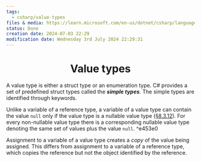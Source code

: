 ```yaml
---
tags:
  - csharp/value-types
files & media: https://learn.microsoft.com/en-us/dotnet/csharp/language-reference/language-specification/types#83-value-types
status: Done
creation date: 2024-07-03 22:29
modification date: Wednesday 3rd July 2024 22:29:31
---
```

# <center> Value types</center>
A value type is either a struct type or an enumeration type. C# provides a set of predefined struct types called the _**simple types**_. The simple types are identified through keywords.

Unlike a variable of a reference type, a variable of a value type can contain the value `null` only if the value type is a nullable value type ([§8.3.12](https://learn.microsoft.com/en-us/dotnet/csharp/language-reference/language-specification/types#8312-nullable-value-types)). For every non-nullable value type there is a corresponding nullable value type denoting the same set of values 
plus the value `null`. ^e453e0

Assignment to a variable of a value type creates a _copy_ of the value being assigned. This differs from assignment to a variable of a reference type, which copies the reference but not the object identified by the reference.